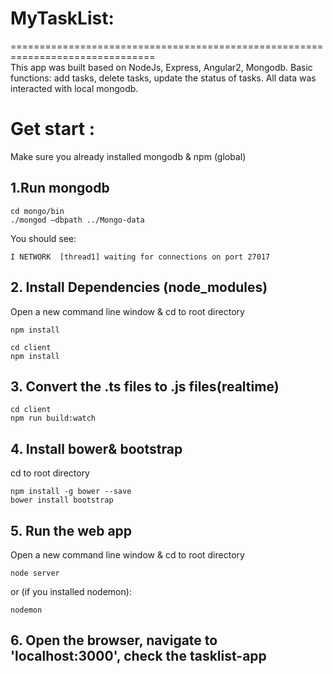 # MyTaskList:
===============================================================================<br>
This app was built based on NodeJs, Express, Angular2, Mongodb.
Basic functions: add tasks, delete tasks, update the status of tasks.
All data was interacted with local mongodb.

# Get start :
Make sure you already installed mongodb & npm (global)

## 1.Run mongodb
```
cd mongo/bin
./mongod —dbpath ../Mongo-data
```
You should see:
```
I NETWORK  [thread1] waiting for connections on port 27017
```

## 2. Install Dependencies (node_modules)
Open a new command line window  & 
cd to root directory
```
npm install
```
```
cd client
npm install
```
## 3. Convert the .ts files to .js files(realtime)
```
cd client
npm run build:watch
```
## 4. Install bower& bootstrap
cd to root directory
```
npm install -g bower --save
bower install bootstrap 
```

## 5. Run the web app
Open a new command line window  & cd to root directory
```
node server
```
or (if you installed nodemon):
```
nodemon
```

## 6. Open the browser, navigate to 'localhost:3000', check the tasklist-app

